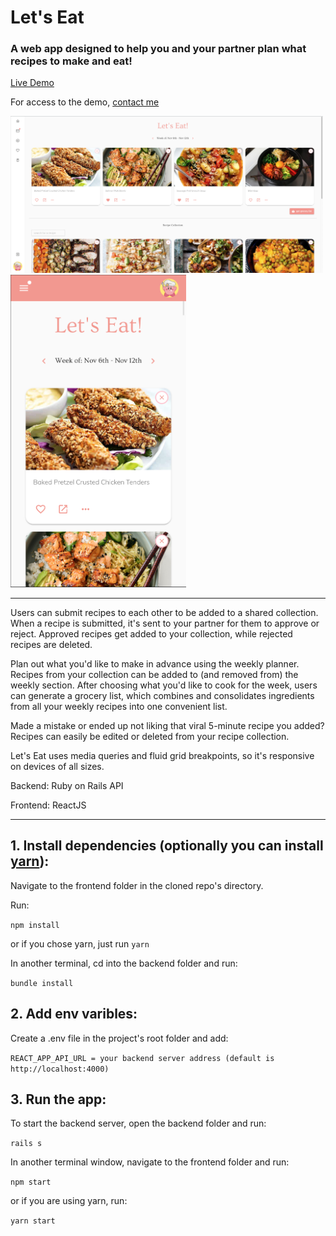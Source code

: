 # Let's Eat

### A web app designed to help you and your partner plan what recipes to make and eat!

[Live Demo](https://lets-eat-demo.herokuapp.com/)

For access to the demo, [contact me](https://kev-kev.github.io/portfolio)

<img src="./lets-eat-desktop.png" width="500" />


<img src="./lets-eat-mobile.png" height="500" />


<hr/>


Users can submit recipes to each other to be added to a shared collection. When a recipe is submitted, it's sent to your partner for them to approve or reject. Approved recipes get added to your collection, while rejected recipes are deleted.

Plan out what you'd like to make in advance using the weekly planner. Recipes from your collection can be added to (and removed from) the weekly section. After choosing what you'd like to cook for the week, users can generate a grocery list, which combines and consolidates ingredients from all your weekly recipes into one convenient list.

Made a mistake or ended up not liking that viral 5-minute recipe you added? Recipes can easily be edited or deleted from your recipe collection.

Let's Eat uses media queries and fluid grid breakpoints, so it's responsive on devices of all sizes.

Backend: Ruby on Rails API

Frontend: ReactJS


<hr>


## 1. Install dependencies (optionally you can install [yarn](https://yarnpkg.com/)):

Navigate to the frontend folder in the cloned repo's directory.

Run:

`npm install`

or if you chose yarn, just run `yarn`

In another terminal, cd into the backend folder and run:

`bundle install`

## 2. Add env varibles:

Create a .env file in the project's root folder and add:

`REACT_APP_API_URL = your backend server address (default is http://localhost:4000)`

## 3. Run the app:

To start the backend server, open the backend folder and run:

`rails s`

In another terminal window, navigate to the frontend folder and run:

`npm start`

or if you are using yarn, run:

`yarn start`
